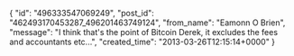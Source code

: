  {
   "id": "496333547069249",
   "post_id": "462493170453287_496201463749124",
   "from_name": "Eamonn O Brien",
   "message": "I think that's the point of Bitcoin Derek, it excludes the fees and accountants etc...",
   "created_time": "2013-03-26T12:15:14+0000"
 }
